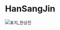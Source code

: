 # HanSangJin
![표지_한상진](https://user-images.githubusercontent.com/60260284/113490342-36fead00-9504-11eb-95f4-02d51a4c6ed3.png)

